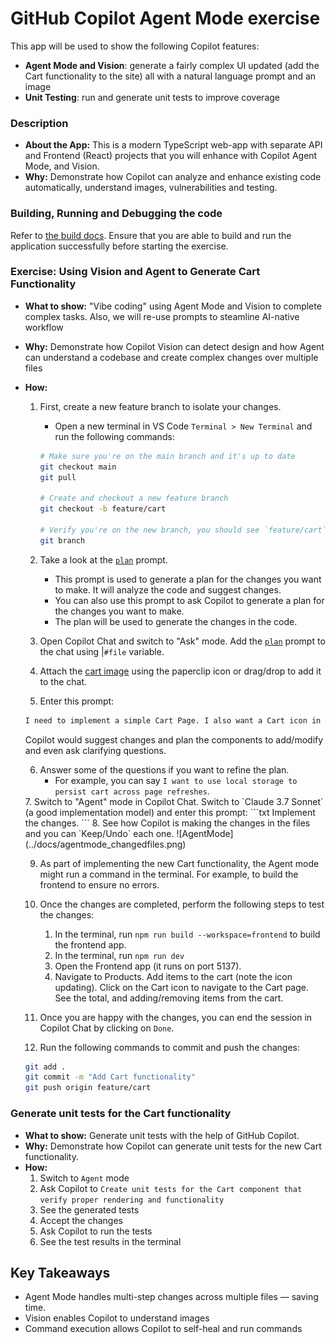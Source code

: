 # **GitHub Copilot Agent Mode exercise**

This app will be used to show the following Copilot features:

- **Agent Mode and Vision**: generate a fairly complex UI updated (add the Cart functionality to the site) all with a natural language prompt and an image
- **Unit Testing**: run and generate unit tests to improve coverage


### **Description**

- **About the App:** This is a modern TypeScript web-app with separate API and Frontend (React) projects that you will enhance with Copilot Agent Mode, and Vision.
- **Why:** Demonstrate how Copilot can analyze and enhance existing code automatically, understand images, vulnerabilities and testing.



### **Building, Running and Debugging the code**

Refer to [the build docs](./build.md). Ensure that you are able to build and run the application successfully before starting the exercise.


### **Exercise: Using Vision and Agent to Generate Cart Functionality**  

- **What to show:** "Vibe coding" using Agent Mode and Vision to complete complex tasks. Also, we will re-use prompts to steamline AI-native workflow
- **Why:** Demonstrate how Copilot Vision can detect design and how Agent can understand a codebase and create complex changes over multiple files
- **How:**  
 
  1. First, create a new feature branch to isolate your changes. 
     - Open a new terminal in VS Code `Terminal > New Terminal` and run the following commands:
     ```bash
     # Make sure you're on the main branch and it's up to date
     git checkout main
     git pull

     # Create and checkout a new feature branch
     git checkout -b feature/cart

     # Verify you're on the new branch, you should see `feature/cart` listed first in the terminal with an asterisk (*) next to it
     git branch
     ```
  2. Take a look at the [`plan`](../.github/prompts/plan.prompt.md) prompt.
     - This prompt is used to generate a plan for the changes you want to make. It will analyze the code and suggest changes.
     - You can also use this prompt to ask Copilot to generate a plan for the changes you want to make.
     - The plan will be used to generate the changes in the code.
  
  3. Open Copilot Chat and switch to "Ask" mode. Add the [`plan`](../.github/prompts/plan.prompt.md) prompt to the chat using |`#file` variable.
  4. Attach the [cart image](../docs/design/cart.png) using the paperclip icon or drag/drop to add it to the chat.
  5. Enter this prompt:
    ```txt
    I need to implement a simple Cart Page. I also want a Cart icon in the NavBar that shows the number of items in the Cart.
    ```
   Copilot would suggest changes and plan the components to add/modify and even ask clarifying questions.

  6. Answer some of the questions if you want to refine the plan. 
     - For example, you can say `I want to use local storage to persist cart across page refreshes`.
    <todo>
  7. Switch to "Agent" mode in Copilot Chat. Switch to `Claude 3.7 Sonnet` (a good implementation model) and enter this prompt:
    ```txt
    Implement the changes. 
    ```
  8. See how Copilot is making the changes in the files and you can `Keep/Undo` each one.
   ![AgentMode](../docs/agentmode_changedfiles.png)

  9.  As part of implementing the new Cart functionality, the Agent mode might run a command in the terminal. For example, to build the frontend to ensure no errors.
  10. Once the changes are completed, perform the following steps to test the changes:
         1.  In the terminal, run `npm run build --workspace=frontend` to build the frontend app.
         2.  In the terminal, run `npm run dev` 
         3.  Open the Frontend app (it runs on port 5137).
         4.  Navigate to Products. Add items to the cart (note the icon updating). Click on the Cart icon to navigate to the Cart page. See the total, and adding/removing items from the cart.
  11. Once you are happy with the changes, you can end the session in Copilot Chat by clicking on `Done`.
  
  12. Run the following commands to commit and push the changes:
    ```bash
    git add .
    git commit -m "Add Cart functionality"
    git push origin feature/cart
    ```

### **Generate unit tests for the Cart functionality**  

- **What to show:** Generate unit tests with the help of GitHub Copilot.
- **Why:** Demonstrate how Copilot can generate unit tests for the new Cart functionality.
- **How:**  
  1. Switch to `Agent` mode
  2. Ask Copilot to `Create unit tests for the Cart component that verify proper rendering and functionality`
  3. See the generated tests
  4. Accept the changes
  5. Ask Copilot to run the tests   
  6. See the test results in the terminal

## **Key Takeaways**  

- Agent Mode handles multi-step changes across multiple files — saving time.
- Vision enables Copilot to understand images
- Command execution allows Copilot to self-heal and run commands

